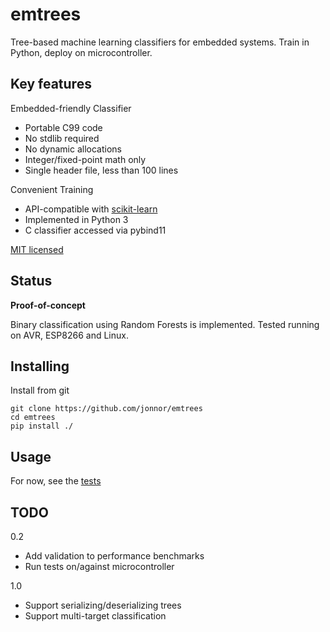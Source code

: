 
# emtrees
Tree-based machine learning classifiers for embedded systems.
Train in Python, deploy on microcontroller.

## Key features

Embedded-friendly Classifier

* Portable C99 code
* No stdlib required
* No dynamic allocations
* Integer/fixed-point math only
* Single header file, less than 100 lines

Convenient Training

* API-compatible with [scikit-learn](http://scikit-learn.org)
* Implemented in Python 3
* C classifier accessed via pybind11

[MIT licensed](./LICENSE.md)

## Status
**Proof-of-concept**

Binary classification using Random Forests is implemented.
Tested running on AVR, ESP8266 and Linux.

## Installing

Install from git

    git clone https://github.com/jonnor/emtrees
    cd emtrees
    pip install ./


## Usage
For now, see the [tests](./tests)


## TODO

0.2

* Add validation to performance benchmarks
* Run tests on/against microcontroller

1.0

* Support serializing/deserializing trees
* Support multi-target classification
